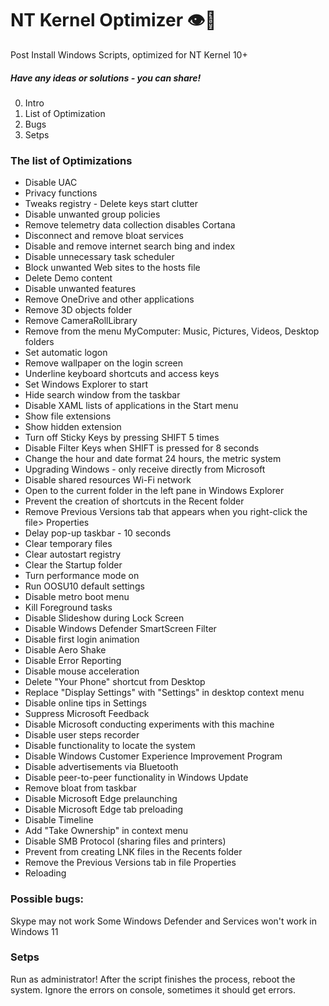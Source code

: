 # NT Kernel Optimizer 👁🦾
Post Install Windows Scripts, optimized for NT Kernel 10+

##### Have any ideas or solutions - you can share!

0. Intro
1. List of Optimization
2. Bugs
3. Setps

### The list of Optimizations

* Disable UAC
* Privacy functions
* Tweaks registry - Delete keys start clutter
* Disable unwanted group policies
* Remove telemetry data collection disables Cortana
* Disconnect and remove bloat services
* Disable and remove internet search bing and index
* Disable unnecessary task scheduler
* Block unwanted Web sites to the hosts file
* Delete Demo content
* Disable unwanted features
* Remove OneDrive and other applications
* Remove 3D objects folder
* Remove CameraRollLibrary
* Remove from the menu MyComputer: Music, Pictures, Videos, Desktop folders
* Set automatic logon
* Remove wallpaper on the login screen
* Underline keyboard shortcuts and access keys
* Set Windows Explorer to start
* Hide search window from the taskbar
* Disable XAML lists of applications in the Start menu
* Show file extensions
* Show hidden extension
* Turn off Sticky Keys by pressing SHIFT 5 times
* Disable Filter Keys when SHIFT is pressed for 8 seconds
* Change the hour and date format 24 hours, the metric system
* Upgrading Windows - only receive directly from Microsoft
* Disable shared resources Wi-Fi network
* Open to the current folder in the left pane in Windows Explorer
* Prevent the creation of shortcuts in the Recent folder
* Remove Previous Versions tab that appears when you right-click the file> Properties
* Delay pop-up taskbar - 10 seconds
* Clear temporary files
* Clear autostart registry
* Clear the Startup folder
* Turn performance mode on
* Run OOSU10 default settings
* Disable metro boot menu
* Kill Foreground tasks
* Disable Slideshow during Lock Screen
* Disable Windows Defender SmartScreen Filter
* Disable first login animation
* Disable Aero Shake
* Disable Error Reporting
* Disable mouse acceleration
* Delete "Your Phone" shortcut from Desktop
* Replace "Display Settings" with "Settings" in desktop context menu
* Disable online tips in Settings
* Suppress Microsoft Feedback
* Disable Microsoft conducting experiments with this machine
* Disable user steps recorder
* Disable functionality to locate the system
* Disable Windows Customer Experience Improvement Program
* Disable advertisements via Bluetooth
* Disable peer-to-peer functionality in Windows Update
* Remove bloat from taskbar
* Disable Microsoft Edge prelaunching
* Disable Microsoft Edge tab preloading
* Disable Timeline
* Add "Take Ownership" in context menu
* Disable SMB Protocol (sharing files and printers)
* Prevent from creating LNK files in the Recents folder
* Remove the Previous Versions tab in file Properties
* Reloading

### Possible bugs:

Skype may not work
Some Windows Defender and Services won't work in Windows 11

### Setps

Run as administrator!
After the script finishes the process, reboot the system.
Ignore the errors on console, sometimes it should get errors.  

